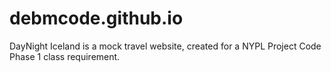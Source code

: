 # debmcode.github.io

DayNight Iceland is a mock travel website, created for a NYPL Project Code Phase 1 class requirement.
